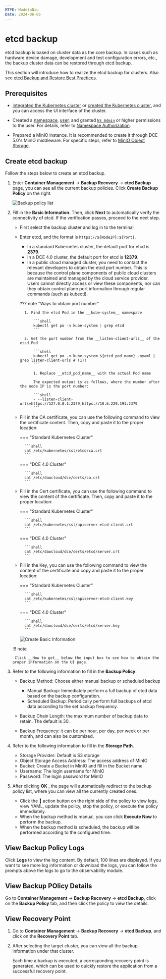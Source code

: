```yaml
---
MTPE: ModetaNiu
Date: 2024-06-05
---
```


# etcd backup

etcd backup is based on cluster data as the core backup. In cases such as hardware device damage, development and test configuration errors, etc., the backup cluster data can be restored through etcd backup.

This section will introduce how to realize the etcd backup for clusters.
Also see [etcd Backup and Restore Best Practices](../../best-practice/etcd-backup.md).

## Prerequisites

- [Integrated the Kubernetes cluster](../clusters/integrate-cluster.md) or
  [created the Kubernetes cluster](../clusters/create-cluster.md),
  and you can access the UI interface of the cluster.

- Created a [namespace](../namespaces/createns.md),
  [user](../../../ghippo/user-guide/access-control/user.md),
  and granted [`NS Admin`](../permissions/permission-brief.md#ns-admin) or higher permissions to the user.
  For details, refer to [Namespace Authorization](../permissions/cluster-ns-auth.md).

- Prepared a MinIO instance. It is recommended to create it through DCE 5.0's MinIO middleware.
  For specific steps, refer to [MinIO Object Storage](../../../middleware/minio/user-guide/create.md).

## Create etcd backup

Follow the steps below to create an etcd backup.

1. Enter  __Container Management__ -> __Backup Recovery__ -> __etcd Backup__ page, you can see all the current 
   backup policies. Click __Create Backup Policy__ on the right.

    ![Backup policy list](../images/etcd01.png)

2. Fill in the __Basic Information__. Then, click __Next__ to automatically verify the connectivity of etcd. If
   the verification passes, proceed to the next step.
   
    - First select the backup cluster and log in to the terminal
    - Enter etcd, and the format is `https://${NodeIP}:${Port}`.

        - In a standard Kubernetes cluster, the default port for etcd is __2379__.
        - In a DCE 4.0 cluster, the default port for etcd is __12379__.
        - In a public cloud managed cluster, you need to contact the relevant developers to obtain the etcd port number.
          This is because the control plane components of public cloud clusters are maintained and managed by 
          the cloud service provider. Users cannot directly access or view these components, nor can they obtain 
          control plane port information through regular commands (such as kubectl).

        ??? note "Ways to obtain port number"  

            1. Find the etcd Pod in the __kube-system__ namespace

                ```shell
                kubectl get po -n kube-system | grep etcd
                ```

            2. Get the port number from the __listen-client-urls__ of the etcd Pod

                ```shell
                kubectl get po -n kube-system ${etcd_pod_name} -oyaml | grep listen-client-urls # (1)!
                ```

                1. Replace __etcd_pod_name__ with the actual Pod name

                The expected output is as follows, where the number after the node IP is the port number:

                ```shell
                - --listen-client-urls=https://127.0.0.1:2379,https://10.6.229.191:2379
                ```

    - Fill in the CA certificate, you can use the following command to view the certificate content.
      Then, copy and paste it to the proper location:

        === "Standard Kubernetes Cluster"

            ```shell
            cat /etc/kubernetes/ssl/etcd/ca.crt
            ```

        === "DCE 4.0 Cluster"

            ```shell
            cat /etc/daocloud/dce/certs/ca.crt
            ```

    - Fill in the Cert certificate, you can use the following command to view the content of the certificate. Then, copy and paste it to the proper location:

        === "Standard Kubernetes Cluster"
        
            ```shell
            cat /etc/kubernetes/ssl/apiserver-etcd-client.crt
            ```

        === "DCE 4.0 Cluster"
        
            ```shell
            cat /etc/daocloud/dce/certs/etcd/server.crt
            ```

    - Fill in the Key, you can use the following command to view the content of the certificate and copy and paste it to the proper location:

        === "Standard Kubernetes Cluster"

            ```shell
            cat /etc/kubernetes/ssl/apiserver-etcd-client.key
            ```

        === "DCE 4.0 Cluster"

            ```shell
            cat /etc/daocloud/dce/certs/etcd/server.key
            ```

        ![Create Basic Information](../images/etcd-get01.png)

    !!! note

        Click __How to get__ below the input box to see how to obtain the proper information on the UI page.        

3. Refer to the following information to fill in the __Backup Policy__.

    - Backup Method: Choose either manual backup or scheduled backup

        - Manual Backup: Immediately perform a full backup of etcd data based on the backup configuration.
        - Scheduled Backup: Periodically perform full backups of etcd data according to the set backup frequency.

    - Backup Chain Length: the maximum number of backup data to retain. The default is 30.
    - Backup Frequency: it can be per hour, per day, per week or per month, and can also be customized.

4. Refer to the following information to fill in the __Storage Path__.

    - Storage Provider: Default is S3 storage
    - Object Storage Access Address: The access address of MinIO
    - Bucket: Create a Bucket in MinIO and fill in the Bucket name
    - Username: The login username for MinIO
    - Password: The login password for MinIO

5. After clicking __OK__ , the page will automatically redirect to the backup policy list, where you can 
   view all the currently created ones.

    - Click the __┇__ action button on the right side of the policy to view logs, view YAML, update the policy, stop the policy, or execute the policy immediately.
    - When the backup method is manual, you can click __Execute Now__ to perform the backup.
    - When the backup method is scheduled, the backup will be performed according to the configured time.

## View Backup Policy Logs

Click __Logs__ to view the log content. By default, 100 lines are displayed. If you want to see more log information or download the logs, you can follow the prompts above the logs to go to the observability module.

## View Backup POlicy Details

Go to __Container Management__ -> __Backup Recovery__ -> __etcd Backup__, click on the __Backup Policy__ tab, and then click the policy to view the details.

## View Recovery Point

1. Go to __Container Management__ -> __Backup Recovery__ -> __etcd Backup__, and click on the __Recovery Point__ tab.
2. After selecting the target cluster, you can view all the backup information under that cluster.

    Each time a backup is executed, a corresponding recovery point is generated, which can be used to quickly restore
    the application from a successful recovery point.
